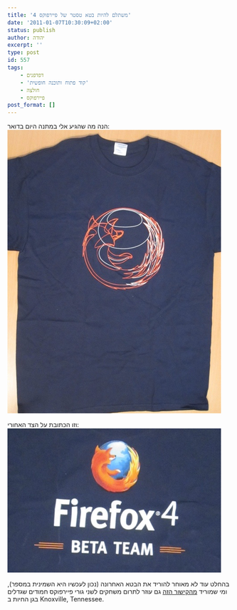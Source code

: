 ```yaml
---
title: 'משתלם להיות בטא טסטר של פיירפוקס 4'
date: '2011-01-07T10:30:09+02:00'
status: publish
author: יהודה
excerpt: ''
type: post
id: 557
tags:
    - דפדפנים
    - 'קוד פתוח ותוכנה חופשית'
    - חולצה
    - פיירפוקס
post_format: []
---
```

הנה מה שהגיע אלי במתנה היום בדואר:  
![FF4 beta tester shirt](/img/2011/01/ff4shirt-front.jpg)

וזו הכתובת על הצד האחורי:  
![FF4 beta tester shirt back](/img/2011/01/ff4shirt-back.jpg)

בהחלט עוד לא מאוחר להוריד את הבטא האחרונה (נכון לעכשיו היא השמינית במספר), ומי שמוריד [מהקישור הזה](http://firefoxlive.mozilla.org/) גם עוזר לתרום משחקים לשני גורי פיירפוקס חמודים שגדלים בגן החיות ב Knoxville, Tennessee.
